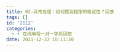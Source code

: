 ```yaml
---
title: 02-异常处理：如何提高程序的稳定性？回放
tags: []
id: '2112'
categories:
  - - 在线编程一对一学员回放
date: 2021-12-22 16:11:50
---
```

